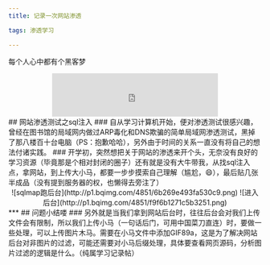 ```yaml
---
title: 记录一次网站渗透

tags: 渗透学习

---
```


每个人心中都有个黑客梦

<!-- more -->
<center>
<iframe frameborder="no" border="0" marginwidth="0" marginheight="0" width=330 height=86 src="http://music.163.com/outchain/player?type=2&id=190655&auto=1&height=66"></iframe>
</center>
## 网站渗透测试之sql注入
### 自从学习计算机开始，便对渗透测试很感兴趣，曾经在图书馆的局域网内做过ARP毒化和DNS欺骗的简单局域网渗透测试，黑掉了那八楼百十台电脑（PS：抱歉哈哈），另外由于时间的关系一直没有将自己的想法付诸实践。
### 开学初，突然想把关于网站的渗透来开个头，无奈没有良好的学习资源（毕竟那是个相对封闭的圈子）还有就是没有大牛带我，从找sql注入点，拿网站，到上传大小马，都要一步步摸索自己理解（尴尬，😄），最后贴几张半成品（没有提到服务器的权，也懒得去旁注了）
<center>
![sqlmap跑后台](http://p1.bqimg.com/4851/6b269e493fa530c9.png)
![进入后台](http://p1.bqimg.com/4851/f9f6b1271c5b3251.png)
</center>
***
## 问题小结喽
### 另外就是当我们拿到网站后台时，往往后台会对我们上传文件会有限制，所以我们上传小马（一句话后门，可用中国菜刀直连）时，要做一些处理，可以上传图片木马。需要在小马文件中添加GIF89a，这是为了解决网站后台对非图片的过滤，可能还需要对小马后缀处理，具体要查看网页源码，分析图片过滤的逻辑是什么。（纯属学习记录帖）

